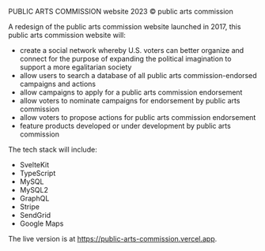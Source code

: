 PUBLIC ARTS COMMISSION website 2023
© public arts commission

A redesign of the public arts commission website launched in 2017, this public arts commission website will:
- create a social network whereby U.S. voters can better organize and connect for the purpose of expanding the political imagination to support a more egalitarian society
- allow users to search a database of all public arts commission-endorsed campaigns and actions
- allow campaigns to apply for a public arts commission endorsement
- allow voters to nominate campaigns for endorsement by public arts commission
- allow voters to propose actions for public arts commission endorsement
- feature products developed or under development by public arts commission

The tech stack will include:
- SvelteKit
- TypeScript
- MySQL
- MySQL2
- GraphQL
- Stripe
- SendGrid
- Google Maps

The live version is at https://public-arts-commission.vercel.app.
